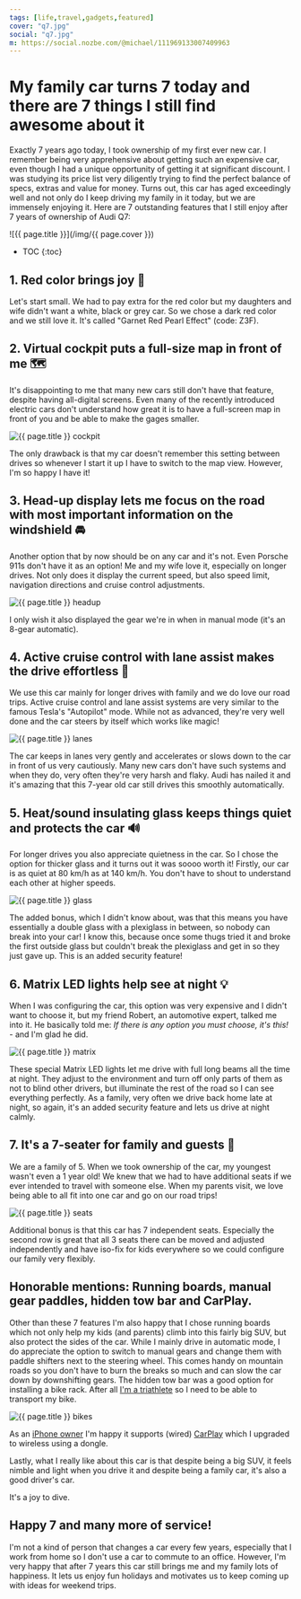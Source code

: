 ```yaml
---
tags: [life,travel,gadgets,featured]
cover: "q7.jpg"
social: "q7.jpg"
m: https://social.nozbe.com/@michael/111969133007409963
---
```


# My family car turns 7 today and there are 7 things I still find awesome about it

Exactly 7 years ago today, I took ownership of my first ever new car. I remember being very apprehensive about getting such an expensive car, even though I had a unique opportunity of getting it at significant discount. I was studying its price list very diligently trying to find the perfect balance of specs, extras and value for money. Turns out, this car has aged exceedingly well and not only do I keep driving my family in it today, but we are immensely enjoying it. Here are 7 outstanding features that I still enjoy after 7 years of ownership of Audi Q7:

<!--More-->

![{{ page.title }}](/img/{{ page.cover }})

* TOC
{:toc}

## 1. Red color brings joy 🚗

Let's start small. We had to pay extra for the red color but my daughters and wife didn't want a white, black or grey car. So we chose a dark red color and we still love it. It's called "Garnet Red Pearl Effect" (code: Z3F).

## 2. Virtual cockpit puts a full-size map in front of me 🗺️

It's disappointing to me that many new cars still don't have that feature, despite having all-digital screens. Even many of the recently introduced electric cars don't understand how great it is to have a full-screen map in front of you and be able to make the gages smaller.

![{{ page.title }} cockpit](/img/q7-cockpit.jpg)

The only drawback is that my car doesn't remember this setting between drives so whenever I start it up I have to switch to the map view. However, I'm so happy I have it!

## 3. Head-up display lets me focus on the road with most important information on the windshield 🚘

Another option that by now should be on any car and it's not. Even Porsche 911s don't have it as an option! Me and my wife love it, especially on longer drives. Not only does it display the current speed, but also speed limit, navigation directions and cruise control adjustments.

![{{ page.title }} headup](/img/q7-headup.jpg)

I only wish it also displayed the gear we're in when in manual mode (it's an 8-gear automatic).

## 4. Active cruise control with lane assist makes the drive effortless 🛞

We use this car mainly for longer drives with family and we do love our road trips. Active cruise control and lane assist systems are very similar to the famous Tesla's "Autopilot" mode. While not as advanced, they're very well done and the car steers by itself which works like magic!

![{{ page.title }} lanes](/img/q7-lanes.jpg)

The car keeps in lanes very gently and accelerates or slows down to the car in front of us very cautiously. Many new cars don't have such systems and when they do, very often they're very harsh and flaky. Audi has nailed it and it's amazing that this 7-year old car still drives this smoothly automatically.

## 5. Heat/sound insulating glass keeps things quiet and protects the car 🔊

For longer drives you also appreciate quietness in the car. So I chose the option for thicker glass and it turns out it was soooo worth it! Firstly, our car is as quiet at 80 km/h as at 140 km/h. You don't have to shout to understand each other at higher speeds.

![{{ page.title }} glass](/img/q7-glass.jpg)

The added bonus, which I didn't know about, was that this means you have essentially a double glass with a plexiglass in between, so nobody can break into your car! I know this, because once some thugs tried it and broke the first outside glass but couldn't break the plexiglass and get in so they just gave up. This is an added security feature!

## 6. Matrix LED lights help see at night 💡

When I was configuring the car, this option was very expensive and I didn't want to choose it, but my friend Robert, an automotive expert, talked me into it. He basically told me: *If there is any option you must choose, it's this!* - and I'm glad he did.

![{{ page.title }} matrix](/img/q7-matrix.jpg)

These special Matrix LED lights let me drive with full long beams all the time at night. They adjust to the environment and turn off only parts of them as not to blind other drivers, but illuminate the rest of the road so I can see everything perfectly. As a family, very often we drive back home late at night, so again, it's an added security feature and lets us drive at night calmly.

## 7. It's a 7-seater for family and guests 💺

We are a family of 5. When we took ownership of the car, my youngest wasn't even a 1 year old! We knew that we had to have additional seats if we ever intended to travel with someone else. When my parents visit, we love being able to all fit into one car and go on our road trips!

![{{ page.title }} seats](/img/q7-seats.jpg)

Additional bonus is that this car has 7 independent seats. Especially the second row is great that all 3 seats there can be moved and adjusted independently and have iso-fix for kids everywhere so we could configure our family very flexibly.

## Honorable mentions: Running boards, manual gear paddles, hidden tow bar and CarPlay.

Other than these 7 features I'm also happy that I chose running boards which not only help my kids (and parents) climb into this  fairly big SUV, but also protect the sides of the car. While I mainly drive in automatic mode, I do appreciate the option to switch to manual gears and change them with paddle shifters next to the steering wheel. This comes handy on mountain roads so you don't have to burn the breaks so much and can slow the car down by downshifting gears. The hidden tow bar was a good option for installing a bike rack. After all [I'm a triathlete](/tri15) so I need to be able to transport my bike.

![{{ page.title }} bikes](/img/q7-bikes.jpg)

As an [iPhone owner](/iphone/) I'm happy it supports (wired) [CarPlay](/carplay/) which I upgraded to wireless using a dongle.

Lastly, what I really like about this car is that despite being a big SUV, it feels nimble and light when you drive it and despite being a family car, it's also a good driver's car.

It's a joy to dive.

## Happy 7 and many more of service!

I'm not a kind of person that changes a car every few years, especially that I work from home so I don't use a car to commute to an office. However, I'm very happy that after 7 years this car still brings me and my family lots of happiness. It lets us enjoy fun holidays and motivates us to keep coming up with ideas for weekend trips.

[n]: https://michael.gratis/nozbe
[np]: https://michael.gratis/nozbepersonal